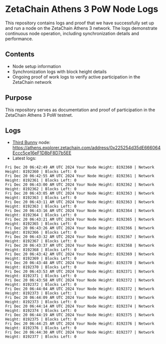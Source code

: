 # ZetaChain Athens 3 PoW Node Logs
This repository contains logs and proof that we have successfully set up and run a node on the ZetaChain Athens 3 network. The logs demonstrate continuous node operation, including synchronization details and performance.

## Contents
- Node setup information
- Synchronization logs with block height details
- Ongoing proof of work logs to verify active participation in the ZetaChain network

## Purpose
This repository serves as documentation and proof of participation in the ZetaChain Athens 3 PoW testnet.

## Logs

- [Third Bunny](https://thirdbunny.xyz/) node: https://athens.explorer.zetachain.com/address/0x225254d35dE666064Eccc5ce16eF1D8bF8D7b5EE
- Latest logs:
```
Fri Dec 20 06:42:49 AM UTC 2024 Your Node Height: 8192360 | Network Height: 8192360 | Blocks Left: 0
Fri Dec 20 06:42:55 AM UTC 2024 Your Node Height: 8192361 | Network Height: 8192361 | Blocks Left: 0
Fri Dec 20 06:43:00 AM UTC 2024 Your Node Height: 8192362 | Network Height: 8192362 | Blocks Left: 0
Fri Dec 20 06:43:05 AM UTC 2024 Your Node Height: 8192363 | Network Height: 8192363 | Blocks Left: 0
Fri Dec 20 06:43:11 AM UTC 2024 Your Node Height: 8192363 | Network Height: 8192363 | Blocks Left: 0
Fri Dec 20 06:43:16 AM UTC 2024 Your Node Height: 8192364 | Network Height: 8192364 | Blocks Left: 0
Fri Dec 20 06:43:21 AM UTC 2024 Your Node Height: 8192365 | Network Height: 8192365 | Blocks Left: 0
Fri Dec 20 06:43:26 AM UTC 2024 Your Node Height: 8192366 | Network Height: 8192366 | Blocks Left: 0
Fri Dec 20 06:43:32 AM UTC 2024 Your Node Height: 8192367 | Network Height: 8192367 | Blocks Left: 0
Fri Dec 20 06:43:37 AM UTC 2024 Your Node Height: 8192368 | Network Height: 8192368 | Blocks Left: 0
Fri Dec 20 06:43:42 AM UTC 2024 Your Node Height: 8192369 | Network Height: 8192369 | Blocks Left: 0
Fri Dec 20 06:43:48 AM UTC 2024 Your Node Height: 8192370 | Network Height: 8192370 | Blocks Left: 0
Fri Dec 20 06:43:53 AM UTC 2024 Your Node Height: 8192371 | Network Height: 8192371 | Blocks Left: 0
Fri Dec 20 06:43:58 AM UTC 2024 Your Node Height: 8192372 | Network Height: 8192372 | Blocks Left: 0
Fri Dec 20 06:44:04 AM UTC 2024 Your Node Height: 8192372 | Network Height: 8192373 | Blocks Left: 1
Fri Dec 20 06:44:09 AM UTC 2024 Your Node Height: 8192373 | Network Height: 8192373 | Blocks Left: 0
Fri Dec 20 06:44:14 AM UTC 2024 Your Node Height: 8192374 | Network Height: 8192374 | Blocks Left: 0
Fri Dec 20 06:44:19 AM UTC 2024 Your Node Height: 8192375 | Network Height: 8192375 | Blocks Left: 0
Fri Dec 20 06:44:25 AM UTC 2024 Your Node Height: 8192376 | Network Height: 8192376 | Blocks Left: 0
Fri Dec 20 06:44:30 AM UTC 2024 Your Node Height: 8192377 | Network Height: 8192377 | Blocks Left: 0
```
